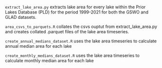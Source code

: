 `extract_lake_area.py` extracts lake area for every lake within the Prior Lakes Database (PLD) for the period 1999-2021 for both the GSWO and GLAD datasets.

`area_csvs_to_parquets.R` collates the csvs ouptut from extract_lake_area.py and creates collated .parquet files of the lake area timeseries.

`create_annual_medians_dataset.R` uses the lake area timeseries to calculate annual median area for each lake

`create_monthly_medians_dataset.R` uses the lake area timeseries to calculate monthly median area for each lake
